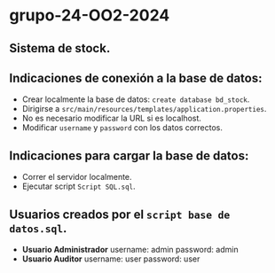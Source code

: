 # grupo-24-OO2-2024

## Sistema de stock.

## Indicaciones de conexión a la base de datos:

- Crear localmente la base de datos: `create database bd_stock`.
- Dirigirse a `src/main/resources/templates/application.properties`.
- No es necesario modificar la URL si es localhost.
- Modificar `username` y `password` con los datos correctos.

## Indicaciones para cargar la base de datos:

- Correr el servidor localmente.
- Ejecutar script `Script SQL.sql`.

## Usuarios creados por el `script base de datos.sql`.

- **Usuario Administrador** username: admin password: admin
- **Usuario Auditor** username: user password: user
